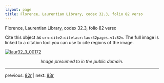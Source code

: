 ```yaml
---
layout: page
title: Florence, Laurentian Library, codex 32.3, folio 82 verso
---
```


Florence, Laurentian Library, codex 32.3, folio 82 verso

Cite this object as `urn:cite2:citelaur:laur32pages.v1:82v`.  The full image is linked to a citation tool you can use to cite regions of the image.

[![laur32_3_00172](http://www.homermultitext.org/iipsrv?IIIF=/project/homer/pyramidal/deepzoom/citelaur/laur32imgs/v1/laur32_3_00172.tif/full/800,/0/default.jpg)](http://www.homermultitext.org/ict2/?urn=urn:cite2:citelaur:laur32imgs.v1:laur32_3_00172) 

<p style="text-align: center; font-style: italic;">Image presumed to in the public domain.</p>

---

previous: [82r](../82r/) | next: [83r](../83r/)